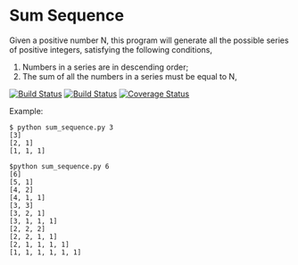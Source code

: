 Sum Sequence
============

Given a positive number N, this program will generate all the possible series
of positive integers, satisfying the following conditions,

1. Numbers in a series are in descending order;
2. The sum of all the numbers in a series must be equal to N, 


[![Build Status](https://travis-ci.org/gchiam/sum-sequence.svg?branch=master)](https://travis-ci.org/gchiam/sum-sequence)
[![Build Status](https://drone.io/github.com/gchiam/sum-sequence/status.png)](https://drone.io/github.com/gchiam/sum-sequence/latest)
[![Coverage Status](https://coveralls.io/repos/gchiam/sum-sequence/badge.png?branch=master)](https://coveralls.io/r/gchiam/sum-sequence?branch=master)

Example:

```
$ python sum_sequence.py 3
[3]
[2, 1]
[1, 1, 1]
```

```
$python sum_sequence.py 6
[6]
[5, 1]
[4, 2]
[4, 1, 1]
[3, 3]
[3, 2, 1]
[3, 1, 1, 1]
[2, 2, 2]
[2, 2, 1, 1]
[2, 1, 1, 1, 1]
[1, 1, 1, 1, 1, 1]
```
